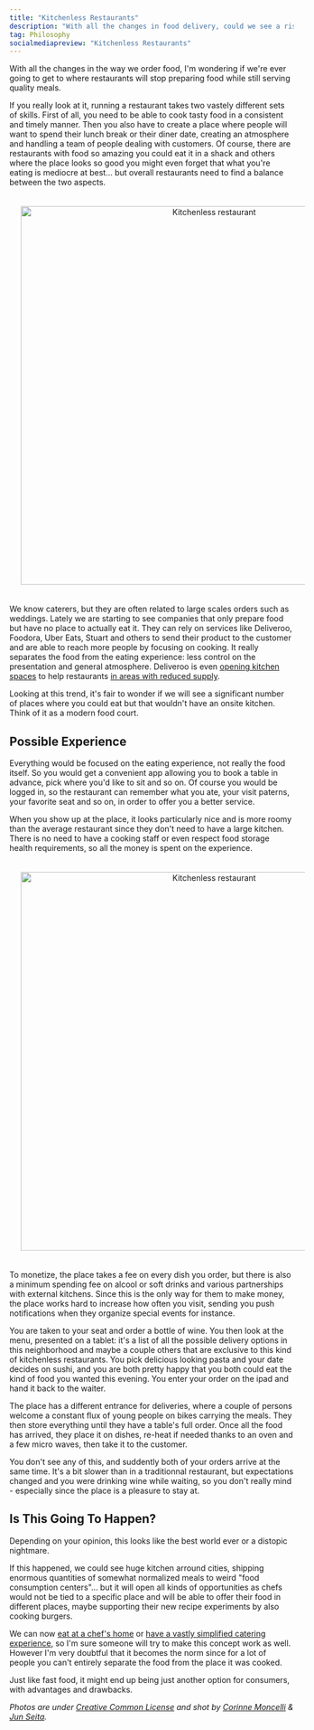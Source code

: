 ```yaml
---
title: "Kitchenless Restaurants"
description: "With all the changes in food delivery, could we see a rise in quality restaurants that don't prepare any food at all, and how would it look like?"
tag: Philosophy
socialmediapreview: "Kitchenless Restaurants"
---
```


With all the changes in the way we order food, I'm wondering if we're ever going to get to where restaurants will stop preparing food while still serving quality meals.

If you really look at it, running a restaurant takes two vastely different sets of skills. First of all, you need to be able to cook tasty food in a consistent and timely manner. Then you also have to create a place where people will want to spend their lunch break or their diner date, creating an atmosphere and handling a team of people dealing with customers. Of course, there are restaurants with food so amazing you could eat it in a shack and others where the place looks so good you might even forget that what you're eating is mediocre at best... but overall restaurants need to find a balance between the two aspects.

<div class="image-wrapper" style="text-align: center"><img src="/assets/blog/kitchen.jpg" alt="Kitchenless restaurant" style="padding: 20px; width: 670px;"/></div>

We know caterers, but they are often related to large scales orders such as weddings. Lately we are starting to see companies that only prepare food but have no place to actually eat it. They can rely on services like Deliveroo, Foodora, Uber Eats, Stuart and others to send their product to the customer and are able to reach more people by focusing on cooking. It really separates the food from the eating experience: less control on the presentation and general atmosphere. Deliveroo is even [opening kitchen spaces][1] to help restaurants [in areas with reduced supply][2].

Looking at this trend, it's fair to wonder if we will see a significant number of places where you could eat but that wouldn't have an onsite kitchen. Think of it as a modern food court.

## Possible Experience

Everything would be focused on the eating experience, not really the food itself. So you would get a convenient app allowing you to book a table in advance, pick where you'd like to sit and so on. Of course you would be logged in, so the restaurant can remember what you ate, your visit paterns, your favorite seat and so on, in order to offer you a better service.

When you show up at the place, it looks particularly nice and is more roomy than the average restaurant since they don't need to have a large kitchen. There is no need to have a cooking staff or even respect food storage health requirements, so all the money is spent on the experience.

<div class="image-wrapper" style="text-align: center"><img src="/assets/blog/restaurant.jpg" alt="Kitchenless restaurant" style="padding: 20px; width: 670px;"/></div>

To monetize, the place takes a fee on every dish you order, but there is also a minimum spending fee on alcool or soft drinks and various partnerships with external kitchens. Since this is the only way for them to make money, the place works hard to increase how often you visit, sending you push notifications when they organize special events for instance.

You are taken to your seat and order a bottle of wine. You then look at the menu, presented on a tablet: it's a list of all the possible delivery options in this neighborhood and maybe a couple others that are exclusive to this kind of kitchenless restaurants. You pick delicious looking pasta and your date decides on sushi, and you are both pretty happy that you both could eat the kind of food you wanted this evening. You enter your order on the ipad and hand it back to the waiter.

The place has a different entrance for deliveries, where a couple of persons welcome a constant flux of young people on bikes carrying the meals. They then store everything until they have a table's full order. Once all the food has arrived, they place it on dishes, re-heat if needed thanks to an oven and a few micro waves, then take it to the customer.

You don't see any of this, and suddently both of your orders arrive at the same time. It's a bit slower than in a traditionnal restaurant, but expectations changed and you were drinking wine while waiting, so you don't really mind - especially since the place is a pleasure to stay at.

## Is This Going To Happen?

Depending on your opinion, this looks like the best world ever or a distopic nightmare.

If this happened, we could see huge kitchen arround cities, shipping enormous quantities of somewhat normalized meals to weird "food consumption centers"... but it will open all kinds of opportunities as chefs would not be tied to a specific place and will be able to offer their food in different places, maybe supporting their new recipe experiments by also cooking burgers.

We can now [eat at a chef's home][3] or [have a vastly simplified catering experience][4], so I'm sure someone will try to make this concept work as well. However I'm very doubtful that it becomes the norm since for a lot of people you can't entirely separate the food from the place it was cooked.

Just like fast food, it might end up being just another option for consumers, with advantages and drawbacks.


_Photos are under [Creative Common License][5] and shot by [Corinne Moncelli][6] & [Jun Seita][7]._

[1]:	https://techcrunch.com/2016/04/28/soul-kitchen/
[2]:	http://uk.businessinsider.com/deliveroo-planing-to-use-shipping-containers-to-fight-off-new-rivals-like-amazon-2016-5
[3]:	https://plateculture.com/
[4]:	https://labelleassiette.co.uk/
[5]:	https://creativecommons.org/licenses/by/2.0/
[6]:	https://www.flickr.com/photos/hotels-paris-rive-gauche/
[7]:	https://www.flickr.com/photos/jseita
